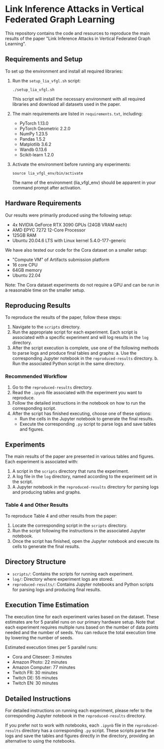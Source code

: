 # Link Inference Attacks in Vertical Federated Graph Learning

This repository contains the code and resources to reproduce the main results of the paper "Link Inference Attacks in Vertical Federated Graph Learning".

## Requirements and Setup

To set up the environment and install all required libraries:

1. Run the `setup_lia_vfgl.sh` script:
   ```
   ./setup_lia_vfgl.sh
   ```
   This script will install the necessary environment with all required libraries and download all datasets used in the paper.

2. The main requirements are listed in `requirements.txt`, including:
   - PyTorch 1.13.0
   - PyTorch Geometric 2.2.0
   - NumPy 1.23.5
   - Pandas 1.5.2
   - Matplotlib 3.6.2
   - Wandb 0.13.6
   - Scikit-learn 1.2.0

3. Activate the environment before running any experiments:
   ```
   source lia_vfgl_env/bin/activate
   ```
   The name of the environment (lia_vfgl_env) should be apparent in your command prompt after activation.

## Hardware Requirements

Our results were primarily produced using the following setup:
- 4x NVIDIA GeForce RTX 3090 GPUs (24GB VRAM each)
- AMD EPYC 7272 12-Core Processor
- 125GB RAM
- Ubuntu 20.04.6 LTS with Linux kernel 5.4.0-177-generic

We have also tested our code for the Cora dataset on a smaller setup:
- "Compute VM" of Artifacts submission platform
- 16 core CPU
- 64GB memory
- Ubuntu 22.04

Note: The Cora dataset experiments do not require a GPU and can be run in a reasonable time on the smaller setup.

## Reproducing Results

To reproduce the results of the paper, follow these steps:

1. Navigate to the `scripts` directory.
2. Run the appropriate script for each experiment. Each script is associated with a specific experiment and will log results in the `log` directory.
3. After the script execution is complete, use one of the following methods to parse logs and produce final tables and graphs:
   a. Use the corresponding Jupyter notebook in the `reproduced-results` directory.
   b. Run the associated Python script in the same directory.

### Recommended Workflow

1. Go to the `reproduced-results` directory.
2. Read the `.ipynb` file associated with the experiment you want to reproduce.
3. Follow the detailed instructions in the notebook on how to run the corresponding script.
4. After the script has finished executing, choose one of these options:
   - Run the cells in the Jupyter notebook to generate the final results.
   - Execute the corresponding `.py` script to parse logs and save tables and figures.

## Experiments

The main results of the paper are presented in various tables and figures. Each experiment is associated with:

1. A script in the `scripts` directory that runs the experiment.
2. A log file in the `log` directory, named according to the experiment set in the script.
3. A Jupyter notebook in the `reproduced-results` directory for parsing logs and producing tables and graphs.

### Table 4 and Other Results

To reproduce Table 4 and other results from the paper:

1. Locate the corresponding script in the `scripts` directory.
2. Run the script following the instructions in the associated Jupyter notebook.
3. Once the script has finished, open the Jupyter notebook and execute its cells to generate the final results.

## Directory Structure

- `scripts/`: Contains the scripts for running each experiment.
- `log/`: Directory where experiment logs are stored.
- `reproduced-results/`: Contains Jupyter notebooks and Python scripts for parsing logs and producing final results.

## Execution Time Estimation

The execution time for each experiment varies based on the dataset. These estimates are for 5 parallel runs on our primary hardware setup. Note that each experiment requires multiple runs based on the number of data points needed and the number of seeds. You can reduce the total execution time by lowering the number of seeds.

Estimated execution times per 5 parallel runs:
- Cora and Citeseer: 3 minutes
- Amazon Photo: 22 minutes
- Amazon Computer: 77 minutes
- Twitch FR: 30 minutes
- Twitch DE: 55 minutes
- Twitch EN: 30 minutes

## Detailed Instructions

For detailed instructions on running each experiment, please refer to the corresponding Jupyter notebook in the `reproduced-results` directory.

If you prefer not to work with notebooks, each `.ipynb` file in the `reproduced-results` directory has a corresponding `.py` script. These scripts parse the logs and save the tables and figures directly in the directory, providing an alternative to using the notebooks.
